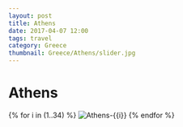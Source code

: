 ```yaml
---
layout: post
title: Athens
date: 2017-04-07 12:00
tags: travel
category: Greece
thumbnail: Greece/Athens/slider.jpg
---
```


# Athens

{% for i in (1..34) %}
![Athens-{{i}}](/assets/img/travel/Greece/Athens/Athens-{{i}}.jpg)
{% endfor %}
